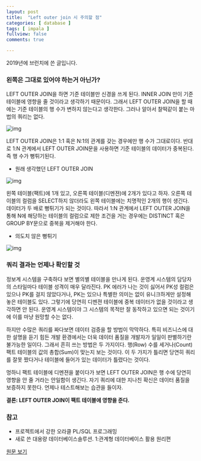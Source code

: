 ```yaml
---
layout: post
title:  "Left outer join 시 주의할 점"
categories: [ database ]
tags: [ impala ]
fullview: false
comments: true

---
```




2019년에 브런치에 쓴 글입니다.



### 왼쪽은 그대로 있어야 하는거 아닌가?

LEFT OUTER JOIN을 하면 기준 테이블만 신경을 쓰게 된다. INNER JOIN 만이 기준 테이블에 영향을 줄 것이라고 생각하기 때문이다. 그래서 LEFT OUTER JOIN을 할 때에는 기준 테이블의 행 수가 변하지 않는다고 생각한다. 그러나 알아서 찰떡같이 붙는 마법의 쿼리는 없다.



![img](https://t1.daumcdn.net/thumb/R1280x0.fpng/?fname=http://t1.daumcdn.net/brunch/service/user/1F9Q/image/sJmSZm4zf9SDaAeJG1uLHkONRAc.png)



LEFT OUTER JOIN은 1:1 혹은 N:1의 관계를 갖는 경우에만 행 수가 그대로이다.
반대로 1:N 관계에서 LEFT OUTER JOIN문을 사용하면 기준 테이블의 데이터가 중복된다.
즉 행 수가 뻥튀기된다.



- 원래 생각했던 LEFT OUTER JOIN

![img](https://t1.daumcdn.net/thumb/R1280x0.fjpg/?fname=http://t1.daumcdn.net/brunch/service/user/1F9Q/image/bfiI6NU7Ikr9LmKcIqMpFnYPIUo.jpg)





왼쪽 테이블(팩트)에 1개 있고, 오른쪽 테이블(디멘젼)에 2개가 있다고 하자. 오른쪽 테이블의 컬럼을 SELECT하지 않더라도 왼쪽 테이블에는 치명적인 2개의 행이 생긴다. 데이터가 두 배로 뻥튀기가 되는 것이다. 따라서 1:N 관계에서 LEFT OUTER JOIN을 통해 N에 해당하는 테이블의 컬럼으로 제한 조건을 거는 경우에는 DISTINCT 혹은 GROUP BY문으로 중복을 제거해야 한다.





- 의도치 않은 뻥튀기

![img](https://t1.daumcdn.net/thumb/R1280x0.fjpg/?fname=http://t1.daumcdn.net/brunch/service/user/1F9Q/image/V_zAByXdM8algT2yv1FO_1lB0zY.jpg)





### 쿼리 결과는 언제나 확인할 것

정보계 시스템을 구축하다 보면 별의별 테이블을 만나게 된다. 운영계 시스템의 담당자의 스타일마다 테이블 성격이 매우 달라진다. PK 에러가 나는 것이 싫어서 PK성 컬럼은 있으나 PK를 걸지 않았다거나, PK는 있으나 특별한 의미는 없이 유니크하게만 설정해놓은 테이블도 있다. 그렇기에 당연히 디멘젼 테이블에 중복 데이터가 없을 것이라고 생각하면 안 된다. 운영계 시스템이야 그 시스템의 목적만 잘 동작하고 있으면 되는 것이기에 이를 마냥 원망할 수는 없다.



하지만 수많은 쿼리를 짜다보면 데이터 검증을 할 방법이 막막하다. 특히 비즈니스에 대한 설명을 듣기 힘든 개발 환경에서는 더욱 데이터 품질을 개발자가 일일이 판별하기란 불가능한 일이다. 그래서 흔히 쓰는 방법은 두 가지이다. 행(Row) 수를 세거나(Count) 팩트 테이블의 값의 총합(Sum)이 맞는지 보는 것이다. 이 두 가지가 틀리면 당연히 쿼리를 잘못 짰다거나 테이블에 들어가 있는 데이터가 틀렸다는 것이다.




멍하니 팩트 테이블에 디멘젼을 붙이다가 보면 LEFT OUTER JOIN은 행 수에 당연히 영향을 안 줄 거라는 안일함이 생긴다. 자기 쿼리에 대한 지나친 확신은 데이터 품질을 보증하지 못한다. 언제나 테스트해보는 습관을 들이자.



**결론: LEFT OUTER JOIN이 팩트 테이블에 영향을 준다.**





### 참고

- 프로젝트에서 강한 오라클 PL/SQL 프로그래밍
- 새로 쓴 대용량 데이터베이스솔루션. 1:관계형 데이터베이스 활용 원리편



[원문 보기](https://brunch.co.kr/@qqplot/22)





